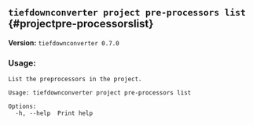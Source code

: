 ## `tiefdownconverter project pre-processors list` {#projectpre-processorslist}

**Version:** `tiefdownconverter 0.7.0`

### Usage:
```
List the preprocessors in the project.

Usage: tiefdownconverter project pre-processors list

Options:
  -h, --help  Print help
```

